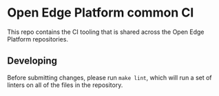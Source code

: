# Open Edge Platform common CI

This repo contains the CI tooling that is shared across the Open Edge Platform repositories.

## Developing

Before submitting changes, please run `make lint`, which will run a set of
linters on all of the files in the repository.
